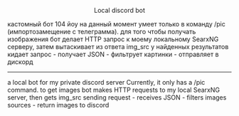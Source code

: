 <p align="center">
  <p align="center"> Local discord bot</p>
</p>
кастомный бот 104 йоу
на данный момент умеет только в команду /pic (импортозамещение с телеграмма). для того чтобы получать изображения бот делает HTTP запрос к моему локальному SearxNG серверу, затем вытаскивает из ответа img_src у найденных результатов
кидает запрос - получает JSON - фильтрует картинки - отправляет в дискорд


--------------------------


a local bot for my private discord server
Currently, it only has a /pic command. to get images bot makes HTTP requests to my local SearxNG server, then gets img_src
sending request - receives JSON - filters images sources - return images to discord
